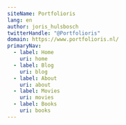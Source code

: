 ```yaml
---
siteName: Portfolioris
lang: en
author: joris_hulsbosch
twitterHandle: "@Portfolioris"
domain: https://www.portfolioris.nl/
primaryNav:
  - label: Home
    uri: home
  - label: Blog
    uri: blog
  - label: About
    uri: about
  - label: Movies
    uri: movies
  - label: Books
    uri: books
---
```

